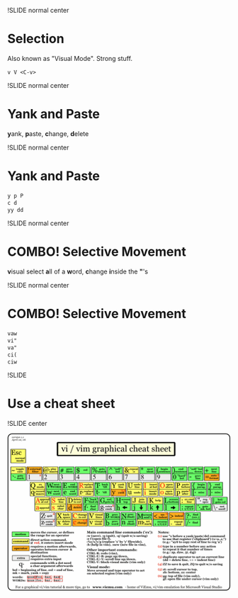 !SLIDE normal center
# Selection

Also known as "Visual Mode". Strong stuff.

    v V <C-v>

!SLIDE normal center
# Yank and Paste

**y**ank, **p**aste, **c**hange, **d**elete

!SLIDE normal center
# Yank and Paste

    y p P
    c d
    yy dd

!SLIDE normal center
# COMBO! Selective Movement

**v**isual select **a**ll of a **w**ord, **c**hange **i**nside the **"**'s

!SLIDE normal center
# COMBO! Selective Movement

    vaw 
    vi"
    va"
    ci(
    ciw

!SLIDE 
# Use a cheat sheet

!SLIDE center

![cheat sheet](vi-vim-cheat-sheet.gif)
